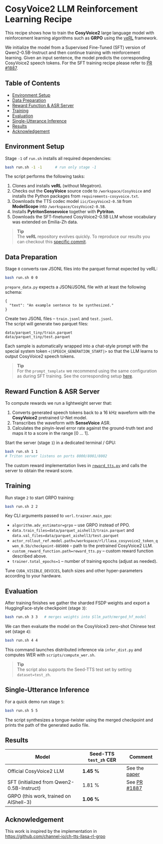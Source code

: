 # CosyVoice2 LLM Reinforcement Learning Recipe

This recipe shows how to train the **CosyVoice2** large language model with reinforcement learning algorithms such as **GRPO** using the [veRL](https://github.com/volcengine/verl) framework.

We initialize the model from a Supervised Fine-Tuned (SFT) version of Qwen2-0.5B-Instruct and then continue training with reinforcement learning. Given an input sentence, the model predicts the corresponding CosyVoice2 speech tokens. For the SFT training recipe please refer to [PR #1887](https://github.com/k2-fsa/icefall/pull/1887).

## Table of Contents

- [Environment Setup](#environment-setup)
- [Data Preparation](#data-preparation)
- [Reward Function & ASR Server](#reward-function--asr-server)
- [Training](#training)
- [Evaluation](#evaluation)
- [Single-Utterance Inference](#single-utterance-inference)
- [Results](#results)
- [Acknowledgement](#acknowledgement)

## Environment Setup

Stage `-1` of `run.sh` installs all required dependencies:

```bash
bash run.sh -1 -1      # run only stage -1
```

The script performs the following tasks:

1. Clones and installs **veRL** (without Megatron).
2. Checks out the **CosyVoice** source code to `/workspace/CosyVoice` and installs the Python packages from `requirements-cosyvoice.txt`.
3. Downloads the TTS codec model `iic/CosyVoice2-0.5B` from **ModelScope** into `/workspace/CosyVoice2-0.5B`.
4. Installs **PytritonSensevoice** together with **Pytriton**.
5. Downloads the SFT-finetuned CosyVoice2-0.5B LLM whose vocabulary was extended on Emilia-Zh data.

> **Tip**  
> The **veRL** repository evolves quickly. To reproduce our results you can checkout this [specific commit](https://github.com/yuekaizhang/verl/tree/thread).

## Data Preparation

Stage `0` converts raw JSONL files into the parquet format expected by veRL:

```bash
bash run.sh 0 0
```

`prepare_data.py` expects a JSON/JSONL file with at least the following schema:

```jsonc
{
  "text": "An example sentence to be synthesized."
}
```

Create two JSONL files – `train.jsonl` and `test.jsonl`.  
The script will generate two parquet files:

```
data/parquet_tiny/train.parquet
data/parquet_tiny/test.parquet
```

Each sample is automatically wrapped into a chat-style prompt with the special system token `<|SPEECH_GENERATION_START|>` so that the LLM learns to output CosyVoice2 speech tokens.

> **Tip**  
> For the `prompt_template` we recommend using the same configuration as during SFT training. See the corresponding setup [here](https://github.com/yuekaizhang/icefall/blob/emilia/egs/emilia/TTS/llasa_cosyvoice2_token/train.py#L84).

## Reward Function & ASR Server

To compute rewards we run a lightweight server that:

1. Converts generated speech tokens back to a 16 kHz waveform with the **CosyVoice2** pretrained U-Net model.
2. Transcribes the waveform with **SenseVoice** ASR.
3. Calculates the pinyin-level error rate against the ground-truth text and maps it to a score in the range \[0 … 1\].

Start the server (stage `1`) in a dedicated terminal / GPU:

```bash
bash run.sh 1 1
# Triton server listens on ports 8000/8001/8002
```

The custom reward implementation lives in [`reward_tts.py`](./reward_tts.py) and calls the server to obtain the reward score.

## Training

Run stage `2` to start GRPO training:

```bash
bash run.sh 2 2
```

Key CLI arguments passed to `verl.trainer.main_ppo`:

* `algorithm.adv_estimator=grpo` – use GRPO instead of PPO.
* `data.train_files=data/parquet_aishell3/train.parquet` and `data.val_files=data/parquet_aishell3/test.parquet`
* `actor_rollout_ref.model.path=/workspace/rl/llasa_cosyvoice2_token_qwen_0.5b/checkpoint-885000` – path to the pretrained CosyVoice2 LLM.
* `custom_reward_function.path=reward_tts.py` – custom reward function described above.
* `trainer.total_epochs=1` – number of training epochs (adjust as needed).

Tune `CUDA_VISIBLE_DEVICES`, batch sizes and other hyper-parameters according to your hardware.

## Evaluation

After training finishes we gather the sharded FSDP weights and export a HuggingFace-style checkpoint (stage `3`):

```bash
bash run.sh 3 3   # merges weights into $llm_path/merged_hf_model
```

We can then evaluate the model on the CosyVoice3 zero-shot Chinese test set (stage `4`):

```bash
bash run.sh 4 4
```

This command launches distributed inference via `infer_dist.py` and computes WER with `scripts/compute_wer.sh`.

> **Tip**  
> The script also supports the Seed-TTS test set by setting `dataset=test_zh`.

## Single-Utterance Inference

For a quick demo run stage `5`:

```bash
bash run.sh 5 5
```

The script synthesizes a tongue-twister using the merged checkpoint and prints the path of the generated audio file.

## Results

| Model                                                 | Seed-TTS `test_zh` CER | Comment                                                                        |
|-------------------------------------------------------|------------------------|--------------------------------------------------------------------------------|
| Official CosyVoice2 LLM                               | **1.45 %**             | See the [paper](https://arxiv.org/abs/2412.10117)                              |
| SFT (initialized from Qwen2-0.5B-Instruct)            | 1.81 %                 | See [PR #1887](https://github.com/k2-fsa/icefall/pull/1887)                    |
| GRPO (this work, trained on AIShell-3)                | **1.06 %**             |                                                                                |

## Acknowledgement

This work is inspired by the implementation in  
https://github.com/channel-io/ch-tts-llasa-rl-grpo


